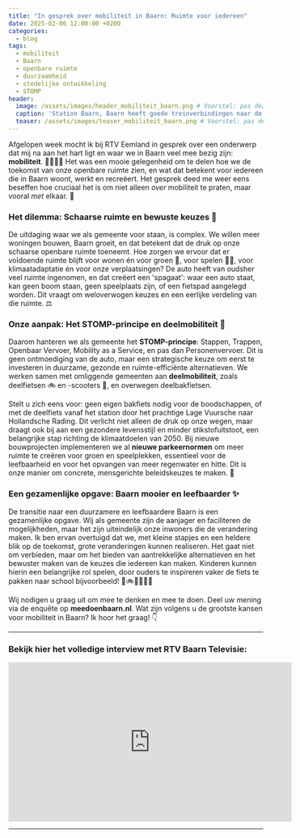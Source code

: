```yaml
---
title: "In gesprek over mobiliteit in Baarn: Ruimte voor iedereen"
date: 2025-02-06 12:00:00 +0200
categories:
  - blog
tags:
  - mobiliteit
  - Baarn
  - openbare ruimte
  - duurzaamheid
  - stedelijke ontwikkeling
  - STOMP
header:
  image: /assets/images/header_mobiliteit_baarn.png # Voorstel: pas deze afbeelding aan naar een geschikte header voor het blogbericht
  caption: 'Station Baarn, Baarn heeft goede treinverbindingen naar de hele randstad.' # Voorstel voor bijschrift
  teaser: /assets/images/teaser_mobiliteit_baarn.png # Voorstel: pas deze afbeelding aan naar een geschikte teaser voor het blogbericht
---
```


Afgelopen week mocht ik bij RTV Eemland in gesprek over een onderwerp dat mij na aan het hart ligt en waar we in Baarn veel mee bezig zijn: **mobiliteit**. 🚶‍♀️🚴‍♂️ Het was een mooie gelegenheid om te delen hoe we de toekomst van onze openbare ruimte zien, en wat dat betekent voor iedereen die in Baarn woont, werkt en recreëert. Het gesprek deed me weer eens beseffen hoe cruciaal het is om niet alleen *over* mobiliteit te praten, maar vooral *met* elkaar. 🤝

### Het dilemma: Schaarse ruimte en bewuste keuzes 🤔

De uitdaging waar we als gemeente voor staan, is complex. We willen meer woningen bouwen, Baarn groeit, en dat betekent dat de druk op onze schaarse openbare ruimte toeneemt. Hoe zorgen we ervoor dat er voldoende ruimte blijft voor wonen én voor groen 🌳, voor spelen 🤸‍♀️, voor klimaatadaptatie én voor onze verplaatsingen? De auto heeft van oudsher veel ruimte ingenomen, en dat creëert een 'spagaat': waar een auto staat, kan geen boom staan, geen speelplaats zijn, of een fietspad aangelegd worden. Dit vraagt om weloverwogen keuzes en een eerlijke verdeling van die ruimte. ⚖️

### Onze aanpak: Het STOMP-principe en deelmobiliteit 🚀

Daarom hanteren we als gemeente het **STOMP-principe**: Stappen, Trappen, Openbaar Vervoer, Mobility as a Service, en pas dan Personenvervoer. Dit is geen ontmoediging van de auto, maar een strategische keuze om eerst te investeren in duurzame, gezonde en ruimte-efficiënte alternatieven. We werken samen met omliggende gemeenten aan **deelmobiliteit**, zoals deelfietsen 🚲 en -scooters 🛴, en overwegen deelbakfietsen.

Stelt u zich eens voor: geen eigen bakfiets nodig voor de boodschappen, of met de deelfiets vanaf het station door het prachtige Lage Vuursche naar Hollandsche Rading. Dit verlicht niet alleen de druk op onze wegen, maar draagt ook bij aan een gezondere levensstijl en minder stikstofuitstoot, een belangrijke stap richting de klimaatdoelen van 2050. Bij nieuwe bouwprojecten implementeren we al **nieuwe parkeernormen** om meer ruimte te creëren voor groen en speelplekken, essentieel voor de leefbaarheid en voor het opvangen van meer regenwater en hitte. Dit is onze manier om concrete, mensgerichte beleidskeuzes te maken. 🌱

### Een gezamenlijke opgave: Baarn mooier en leefbaarder ✨

De transitie naar een duurzamere en leefbaardere Baarn is een gezamenlijke opgave. Wij als gemeente zijn de aanjager en faciliteren de mogelijkheden, maar het zijn uiteindelijk onze inwoners die de verandering maken. Ik ben ervan overtuigd dat we, met kleine stapjes en een heldere blik op de toekomst, grote veranderingen kunnen realiseren. Het gaat niet om verbieden, maar om het bieden van aantrekkelijke alternatieven en het bewuster maken van de keuzes die iedereen kan maken. Kinderen kunnen hierin een belangrijke rol spelen, door ouders te inspireren vaker de fiets te pakken naar school bijvoorbeeld! 🧒🚲👨‍👩‍👧‍👦

Wij nodigen u graag uit om mee te denken en mee te doen. Deel uw mening via de enquête op **meedoenbaarn.nl**. Wat zijn volgens u de grootste kansen voor mobiliteit in Baarn? Ik hoor het graag! 👇

---
### Bekijk hier het volledige interview met RTV Baarn Televisie:

<iframe width="560" height="315" src="https://www.youtube.com/embed/iRXWwpX7moc" frameborder="0" allow="accelerometer; autoplay; clipboard-write; encrypted-media; gyroscope; picture-in-picture" allowfullscreen></iframe>

---